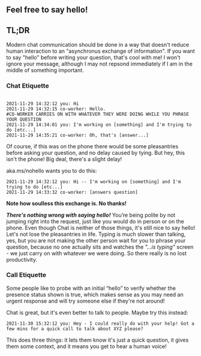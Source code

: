 ## Feel free to say hello!

## TL;DR
Modern chat communication should be done in a way that doesn't reduce human interaction to an "asynchronus exchange of information". If you want to say "hello" before writing your question, that's cool with me! I won't ignore your message, although I may not repsond immediately if I am in the middle of something important.


### Chat Etiquette

```

2021-11-29 14:32:12 you: Hi
2021-11-29 14:32:15 co-worker: Hello.
#CO-WORKER CARRIES ON WITH WHATEVER THEY WERE DOING WHILE YOU PHRASE YOUR QUESTION
2021-11-29 14:34:01 you: I'm working on [something] and I'm trying to do [etc...]
2021-11-29 14:35:21 co-worker: Oh, that's [answer...]

```

Of course, if this was on the phone there would be some pleasantries before asking your question, and no delay caused by tying. But hey, this isn't the phone! Big deal, there's a slight delay!

aka.ms/nohello wants you to do this:

```
2021-11-29 14:32:12 you: Hi -- I'm working on [something] and I'm trying to do [etc...]
2021-11-29 14:33:32 co-worker: [answers question]

```

**Note how soulless this exchange is. No thanks!**

***There's nothing wrong with saying hello!*** You’re being polite by not jumping right into the request, just like you would do in person or on the phone. Even though Chat is neither of those things, it's still nice to say hello! Let's not lose the pleasantries in life. Typing is much slower than talking, yes, but you are not making the other person wait for you to phrase your question, because no one actually sits and watches the *"...is typing"* screen - we just carry on with whatever we were doing. So there really is no lost productivity.

### Call Etiquette

Some people like to probe with an initial “hello” to verify whether the presence status shown is true, which makes sense as you may need an urgent response and will try someone else if they're not around!

Chat is great, but it's even better to talk to people. Maybe try this instead:

```
2021-11-30 15:32:12 you: Hey - I could really do with your help! Got a few mins for a quick call to talk about XYZ please?

```

This does three things: it lets them know it's just a quick question, it gives them some context, and it means you get to hear a human voice!
